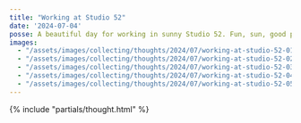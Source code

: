 ```yaml
---
title: "Working at Studio 52"
date: '2024-07-04'
posse: A beautiful day for working in sunny Studio 52. Fun, sun, good people and the best dog.
images:
  - "/assets/images/collecting/thoughts/2024/07/working-at-studio-52-01.jpg"
  - "/assets/images/collecting/thoughts/2024/07/working-at-studio-52-02.jpg"
  - "/assets/images/collecting/thoughts/2024/07/working-at-studio-52-03.jpg"
  - "/assets/images/collecting/thoughts/2024/07/working-at-studio-52-04.jpg"
  - "/assets/images/collecting/thoughts/2024/07/working-at-studio-52-05.jpg"
---
```


{% include "partials/thought.html" %}
